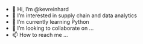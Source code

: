 - 👋 Hi, I’m @kevreinhard
- 👀 I’m interested in supply chain and data analytics
- 🌱 I’m currently learning Python
- 💞️ I’m looking to collaborate on ...
- 📫 How to reach me ...

<!---
kevreinhard/kevreinhard is a ✨ special ✨ repository because its `README.md` (this file) appears on your GitHub profile.
You can click the Preview link to take a look at your changes.
--->

